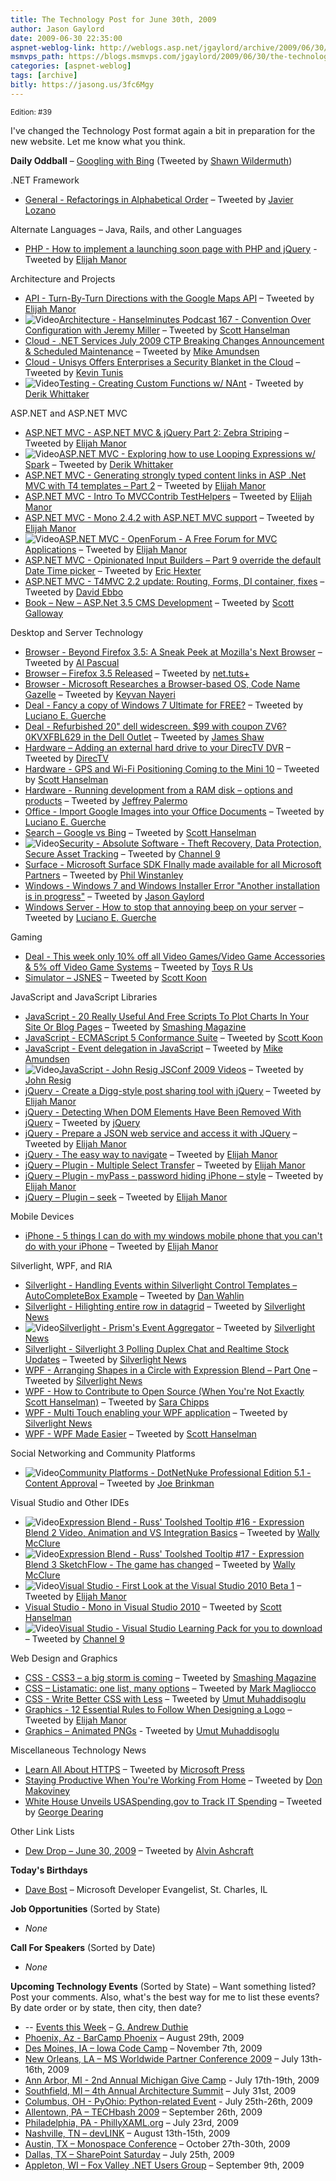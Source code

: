 ```yaml
---
title: The Technology Post for June 30th, 2009
author: Jason Gaylord
date: 2009-06-30 22:35:00
aspnet-weblog-link: http://weblogs.asp.net/jgaylord/archive/2009/06/30/the-technology-post-for-june-30th-2009.aspx
msmvps_path: https://blogs.msmvps.com/jgaylord/2009/06/30/the-technology-post-for-june-30th-2009/
categories: [aspnet-weblog]
tags: [archive]
bitly: https://jasong.us/3fc6Mgy
---
```


<small>Edition: #39</small>

I've changed the Technology Post format again a bit in preparation for the new website. Let me know what you think.

**Daily Oddball** – [Googling with Bing](http://news.cnet.com/8301-13860_3-10274832-56.html?tag=newsLatestHeadlinesArea.0) (Tweeted by [Shawn Wildermuth](http://twitter.com/ShawnWildermuth))

.NET Framework

- [General - Refactorings in Alphabetical Order](http://www.refactoring.com/catalog/index.html) – Tweeted by [Javier Lozano](http://twitter.com/jglozano)

Alternate Languages – Java, Rails, and other Languages

- [PHP - How to implement a launching soon page with PHP and jQuery](http://woork.blogspot.com/2009/06/how-to-implement-launching-soon-page-in.html) - Tweeted by [Elijah Manor](http://twitter.com/elijahmanor)

Architecture and Projects

- [API - Turn-By-Turn Directions with the Google Maps API](http://net.tutsplus.com/tutorials/javascript-ajax/turn-by-turn-directions-with-the-google-maps-api/) – Tweeted by [Elijah Manor](http://twitter.com/elijahmanor)
- ![Video](http://jasongaylord.com/images/techpost/podcast.jpg)[Architecture - Hanselminutes Podcast 167 - Convention Over Configuration with Jeremy Miller](http://www.hanselman.com/blog/HanselminutesPodcast167ConventionOverConfigurationWithJeremyMiller.aspx) – Tweeted by [Scott Hanselman](http://twitter.com/shanselman)
- [Cloud - .NET Services July 2009 CTP Breaking Changes Announcement & Scheduled Maintenance](http://blogs.msdn.com/netservicesannounce/archive/2009/06/30/net-services-july-2009-ctp-breaking-changes-announcement-and-scheduled-maintenance.aspx) – Tweeted by [Mike Amundsen](http://twitter.com/mamund)
- [Cloud - Unisys Offers Enterprises a Security Blanket in the Cloud](http://gigaom.com/2009/06/30/unisys-offers-enterprises-a-security-blanket-in-the-cloud/) – Tweeted by [Kevin Tunis](http://twitter.com/Tunis)
- ![Video](http://jasongaylord.com/images/techpost/video.jpg)[Testing - Creating Custom Functions w/ NAnt](http://www.dimecasts.net/Casts/CastDetails/122) - Tweeted by [Derik Whittaker](http://twitter.com/DerikWhittaker)

ASP.NET and ASP.NET MVC

- [ASP.NET MVC - ASP.NET MVC & jQuery Part 2: Zebra Striping](http://webdevdotnet.blogspot.com/2009/06/aspnet-mvc-jquery-part-2-zebra-striping.html) – Tweeted by [Elijah Manor](http://twitter.com/elijahmanor)
- ![Video](http://jasongaylord.com/images/techpost/video.jpg)[ASP.NET MVC - Exploring how to use Looping Expressions w/ Spark](http://www.dimecasts.net/Casts/CastDetails/121) – Tweeted by [Derik Whittaker](http://twitter.com/DerikWhittaker)
- [ASP.NET MVC - Generating strongly typed content links in ASP .Net MVC with T4 templates – Part 2](http://www.jacopretorius.net/2009/06/generating-strongly-typed-content-links_30.html) – Tweeted by [Elijah Manor](http://twitter.com/elijahmanor)
- [ASP.NET MVC - Intro To MVCContrib TestHelpers](http://blog.stevehorn.cc/2009/06/aspnet-mvc-intro-to-mvccontrib.html) – Tweeted by [Elijah Manor](http://twitter.com/elijahmanor)
- [ASP.NET MVC - Mono 2.4.2 with ASP.NET MVC support](http://www.h-online.com/open/Mono-2-4-2-with-ASP-NET-MVC-support--/news/113644) – Tweeted by [Elijah Manor](http://twitter.com/elijahmanor)
- ![Video](http://jasongaylord.com/images/techpost/video.jpg)[ASP.NET MVC - OpenForum - A Free Forum for MVC Applications](http://software.herbrandson.com/index.php/2009/06/openforum-a-free-forum-for-mvc-applications/) – Tweeted by [Elijah Manor](http://twitter.com/elijahmanor)
- [ASP.NET MVC - Opinionated Input Builders – Part 9 override the default Date Time picker](http://www.lostechies.com/blogs/hex/archive/2009/06/30/opinionated-input-builders-part-9-override-the-default-date-time-picker.aspx) – Tweeted by [Eric Hexter](http://twitter.com/ehexter)
- [ASP.NET MVC - T4MVC 2.2 update: Routing, Forms, DI container, fixes](http://blogs.msdn.com/davidebb/archive/2009/06/30/t4mvc-2-2-update-routing-forms-di-container-fixes.aspx) – Tweeted by [David Ebbo](http://twitter.com/davidebbo)
- [Book – New – ASP.Net 3.5 CMS Development](http://darkfalz.com/post/2009/06/29/Published-Author-AspNet-35-CMS-Development.aspx) – Tweeted by [Scott Galloway](http://twitter.com/scottgal)

Desktop and Server Technology

- [Browser - Beyond Firefox 3.5: A Sneak Peek at Mozilla's Next Browser](http://www.pcworld.com/article/167662/beyond_firefox_35_a_sneak_peek_at_mozillas_next_browser.html) – Tweeted by [Al Pascual](http://twitter.com/alpascual)
- [Browser – Firefox 3.5 Released](http://www.mozilla.com/en-US/firefox/upgrade.html) – Tweeted by [net.tuts+](http://twitter.com/NETTUTS)
- [Browser - Microsoft Researches a Browser-based OS, Code Name Gazelle](http://www.infoq.com/news/2009/06/Microsoft-Gazelle) – Tweeted by [Keyvan Nayeri](http://twitter.com/keyvan)
- [Deal - Fancy a copy of Windows 7 Ultimate for FREE?](http://www.neowin.net/news/main/09/06/30/fancy-a-copy-of-windows-7-ultimate-for-free) – Tweeted by [Luciano E. Guerche](http://twitter.com/guercheLE)
- [Deal - Refurbished 20" dell widescreen. $99 with coupon ZV6?0KVXFBL629 in the Dell Outlet](http://www.dell.com/outlet) – Tweeted by [James Shaw](http://twitter.com/JamesShaw)
- [Hardware – Adding an external hard drive to your DirecTV DVR](http://forums.directv.com/pe/action/forums/displaythread?postID=10552751&ie=x#e10552751) – Tweeted by [DirecTV](http://twitter.com/DIRECTV)
- [Hardware - GPS and Wi-Fi Positioning Coming to the Mini 10](http://forums.directv.com/pe/action/forums/displaythread?postID=10552751&ie=x#e10552751) – Tweeted by [Scott Hanselman](http://twitter.com/shanselman)
- [Hardware - Running development from a RAM disk – options and products](http://jeffreypalermo.com/blog/running-development-from-a-ram-disk-ndash-options-and-products/) – Tweeted by [Jeffrey Palermo](http://twitter.com/jeffreypalermo)
- [Office - Import Google Images into your Office Documents](http://www.labnol.org/software/insert-google-images-into-office-documents/9208/) – Tweeted by [Luciano E. Guerche](http://twitter.com/guercheLE)
- [Search – Google vs Bing](http://www.google-vs-bing.com/) – Tweeted by [Scott Hanselman](http://twitter.com/shanselman)
- ![Video](http://jasongaylord.com/images/techpost/video.jpg)[Security - Absolute Software - Theft Recovery, Data Protection, Secure Asset Tracking](http://channel9.msdn.com/shows/Inside+Out/Absolute-Software-Theft-Recovery-Data-Protection-Secure-Asset-Tracking/) – Tweeted by [Channel 9](http://twitter.com/ch9)
- [Surface - Microsoft Surface SDK FInally made available for all Microsoft Partners](https://partner.surface.com/login/SignIn.aspx?ReturnUrl=%2fEN%2fSecure%2fPages%2fdefault.aspx) – Tweeted by [Phil Winstanley](http://twitter.com/Plip)
- [Windows - Windows 7 and Windows Installer Error "Another installation is in progress"](http://weblogs.asp.net/jgaylord/archive/2009/06/30/windows-7-and-windows-installer-error-another-installation-is-in-progress.aspx) – Tweeted by [Jason Gaylord](http://twitter.com/jgaylord)
- [Windows Server - How to stop that annoying beep on your server](http://sqlblogcasts.com/blogs/simons/archive/2009/06/30/How-to-stop-that-annoying-beep-on-your-server.aspx) – Tweeted by [Luciano E. Guerche](http://twitter.com/guercheLE)

Gaming

- [Deal - This week only 10% off all Video Games/Video Game Accessories & 5% off Video Game Systems](http://tr.im/qj4J) – Tweeted by [Toys R Us](http://twitter.com/ToysRUs)
- [Simulator – JSNES](http://benfirshman.com/projects/jsnes/) – Tweeted by [Scott Koon](http://twitter.com/lazycoder)

JavaScript and JavaScript Libraries

- [JavaScript - 20 Really Useful And Free Scripts To Plot Charts In Your Site Or Blog Pages](http://www.smashingapps.com/2009/06/26/20-really-useful-and-free-scripts-to-plot-charts-in-your-site-or-blog-pages.html) – Tweeted by [Smashing Magazine](http://twitter.com/smashingmag)
- [JavaScript - ECMAScript 5 Conformance Suite](http://es5conform.codeplex.com/) – Tweeted by [Scott Koon](http://twitter.com/lazycoder)
- [JavaScript - Event delegation in JavaScript](http://www.nczonline.net/blog/2009/06/30/event-delegation-in-javascript/) – Tweeted by [Mike Amundsen](http://twitter.com/mamund)
- ![Video](http://jasongaylord.com/images/techpost/video.jpg)[JavaScript - John Resig JSConf 2009 Videos](http://jsconf2009.com/resig_video.html) – Tweeted by [John Resig](http://twitter.com/jeresig)
- [jQuery - Create a Digg-style post sharing tool with jQuery](http://www.queness.com/post/309/create-a-digg-style-post-sharing-tool-with-jquery) – Tweeted by [Elijah Manor](http://twitter.com/elijahmanor)
- [jQuery - Detecting When DOM Elements Have Been Removed With jQuery](http://www.bennadel.com/blog/1623-Ask-Ben-Detecting-When-DOM-Elements-Have-Been-Removed-With-jQuery.htm) – Tweeted by [jQuery](http://twitter.com/jquery)
- [jQuery - Prepare a JSON web service and access it with JQuery](http://www.codeproject.com/KB/aspnet/JsonWebServiceJQuery.aspx) – Tweeted by [Elijah Manor](http://twitter.com/elijahmanor)
- [jQuery - The easy way to navigate](http://74.125.93.132/translate_c?hl=en&sl=auto&tl=en&u=http://webstandard.kulando.de/post/2009/06/30/jquery-the-easy-way-to-navigate&prev=hp&rurl=translate.google.com&usg=ALkJrhiLL6Gu_X2ipJNsGtbnQzK4HJ5G8w) – Tweeted by [Elijah Manor](http://twitter.com/elijahmanor)
- [jQuery – Plugin - Multiple Select Transfer](http://mypaaji.com/index.php/2009/06/29/jquery-plugin-multiple-select-transfer/) – Tweeted by [Elijah Manor](http://twitter.com/elijahmanor)
- [jQuery – Plugin - myPass - password hiding iPhone – style](http://www.microsofttranslator.com/) – Tweeted by [Elijah Manor](http://twitter.com/elijahmanor)
- [jQuery – Plugin – seek](http://www.recoding.it/wp-content/uploads/demos/seek-demo.htm) – Tweeted by [Elijah Manor](http://twitter.com/elijahmanor)

Mobile Devices

- [iPhone - 5 things I can do with my windows mobile phone that you can't do with your iPhone](http://www.pathf.com/blogs/2009/06/5-things-i-can-do-with-my-windows-mobile-phone-that-you-cant-do-with-your-iphone/) – Tweeted by [Elijah Manor](http://twitter.com/elijahmanor)

Silverlight, WPF, and RIA

- [Silverlight - Handling Events within Silverlight Control Templates – AutoCompleteBox Example](http://weblogs.asp.net/dwahlin/archive/2009/06/30/handling-events-within-silverlight-control-templates-autocompletebox-example.aspx) – Tweeted by [Dan Wahlin](http://twitter.com/DanWahlin)
- [Silverlight - Hilighting entire row in datagrid](http://leeontech.wordpress.com/2009/06/29/hilighting-entire-rows-in-datagrid/) – Tweeted by [Silverlight News](http://twitter.com/SilverlightNews)
- ![Video](http://jasongaylord.com/images/techpost/video.jpg)[Silverlight - Prism's Event Aggregator](http://www.sparklingclient.com/prisms-event-aggregator/) – Tweeted by [Silverlight News](http://twitter.com/SilverlightNews)
- [Silverlight - Silverlight 3 Polling Duplex Chat and Realtime Stock Updates](http://www.eggheadcafe.com/tutorials/aspnet/002292a9-a5f1-4d0c-8842-eabcc4492bb7/silverlight-3-polling-dup.aspx) – Tweeted by [Silverlight News](http://twitter.com/SilverlightNews)
- [WPF - Arranging Shapes in a Circle with Expression Blend – Part One](http://blog.wpfwonderland.com/2009/06/26/arranging-shapes-in-circle-with-expression-blend-part-one/) – Tweeted by [Silverlight News](http://twitter.com/SilverlightNews)
- [WPF - How to Contribute to Open Source (When You're Not Exactly Scott Hanselman)](http://girldeveloper.com/waxing-dev/how-to-contribute-to-open-source-when-you-re-not-exactly-scott-hanselman/) – Tweeted by [Sara Chipps](http://twitter.com/SaraJChipps)
- [WPF - Multi Touch enabling your WPF application](http://www.davidezordan.net/blog/?p=1136) – Tweeted by [Silverlight News](http://twitter.com/SilverlightNews)
- [WPF - WPF Made Easier](http://caliburn.codeplex.com/) – Tweeted by [Scott Hanselman](http://twitter.com/shanselman)

Social Networking and Community Platforms

- ![Video](http://jasongaylord.com/images/techpost/video.jpg)[Community Platforms - DotNetNuke Professional Edition 5.1 - Content Approval](http://www.techbubble.net/Blog/tabid/57/EntryId/219/DotNetNuke-Professional-Edition-5-1-Content-Approval.aspx) – Tweeted by [Joe Brinkman](http://twitter.com/jbrinkman)

Visual Studio and Other IDEs

- ![Video](http://jasongaylord.com/images/techpost/video.jpg)[Expression Blend - Russ' Toolshed Tooltip #16 - Expression Blend 2 Video, Animation and VS Integration Basics](http://channel9.msdn.com/shows/toolshed/Toolshed-Tooltip-16-Expression-Blend-2-Video-Animation-and-VS-Integration-Intro/) – Tweeted by [Wally McClure](http://twitter.com/wbm)
- ![Video](http://jasongaylord.com/images/techpost/video.jpg)[Expression Blend - Russ' Toolshed Tooltip #17 - Expression Blend 3 SketchFlow - The game has changed](http://channel9.msdn.com/shows/toolshed/Toolshed-Tooltip-17-Expression-Blend-3-SketchFlow-The-game-has-changed/) – Tweeted by [Wally McClure](http://twitter.com/wbm)
- ![Video](http://jasongaylord.com/images/techpost/video.jpg)[Visual Studio - First Look at the Visual Studio 2010 Beta 1](http://www.screencastaday.com/ScreenCasts/104_First_Look_at_the_Visual_Studio_2010_Beta_1.aspx) – Tweeted by [Elijah Manor](http://twitter.com/elijahmanor)
- [Visual Studio - Mono in Visual Studio 2010](http://jpobst.blogspot.com/2009/06/mono-in-visual-studio-2010.html) – Tweeted by [Scott Hanselman](http://twitter.com/shanselman)
- ![Video](http://jasongaylord.com/images/techpost/video.jpg)[Visual Studio - Visual Studio Learning Pack for you to download](http://channel9.msdn.com/posts/MaxZuck/Visual-Studio-Learning-Pack-for-you-to-download/) – Tweeted by [Channel 9](http://twitter.com/ch9)

Web Design and Graphics

- [CSS - CSS3 – a big storm is coming](http://reinholdweber.com/css/css3-a-big-storm-is-coming/) – Tweeted by [Smashing Magazine](http://twitter.com/smashingmag)
- [CSS – Listamatic: one list, many options](http://css.maxdesign.com.au/listamatic/) – Tweeted by [Mark Magliocco](http://twitter.com/markmag) 
- [CSS - Write Better CSS with Less](http://www.sitepoint.com/blogs/2009/06/30/write-better-css-with-less/) – Tweeted by [Umut Muhaddisoglu](http://twitter.com/umutm)
- [Graphics - 12 Essential Rules to Follow When Designing a Logo](http://www.webdesignerdepot.com/2009/06/12-essential-rules-to-follow-when-designing-a-logo/) – Tweeted by [Elijah Manor](http://twitter.com/elijahmanor)
- [Graphics – Animated PNGs](http://animatedpng.com/) - Tweeted by [Umut Muhaddisoglu](http://twitter.com/umutm)

Miscellaneous Technology News

- [Learn All About HTTPS](http://www.robmiles.com/journal/2009/6/29/learn-all-about-https.html) – Tweeted by [Microsoft Press](http://twitter.com/MicrosoftPress)
- [Staying Productive When You're Working From Home](http://www.dumblittleman.com/2009/06/staying-productive-when-youre-working.html) – Tweeted by [Don Makoviney](http://twitter.com/donmak)
- [White House Unveils USASpending.gov to Track IT Spending](http://www.fastcompany.com/blog/kit-eaton/technomix/us-government-bares-its-spending-habits-all-see) – Tweeted by [George Dearing](http://twitter.com/GeorgeDearing)

Other Link Lists

- [Dew Drop – June 30, 2009](http://www.alvinashcraft.com/2009/06/30/dew-drop-june-30-2009/) – Tweeted by [Alvin Ashcraft](http://twitter.com/alvinashcraft)

**Today's Birthdays**

- [Dave Bost](http://twitter.com/davebost) – Microsoft Developer Evangelist, St. Charles, IL

**Job Opportunities** (Sorted by State)

- _None_

**Call For Speakers** (Sorted by Date)

- _None_

**Upcoming Technology Events** (Sorted by State) – Want something listed? Post your comments. Also, what's the best way for me to list these events? By date order or by state, then city, then date?

- \-- [Events this Week](http://blogs.msdn.com/gduthie/archive/2009/06/29/events-this-week-june-29th-2009.aspx) – [G. Andrew Duthie](http://twitter.com/devhammer)
- [Phoenix, Az - BarCamp Phoenix](http://barcamp.org/BarCampPhoenix) – August 29th, 2009
- [Des Moines, IA – Iowa Code Camp](http://iowacodecamp.com/default.aspx) – November 7th, 2009
- [New Orleans, LA – MS Worldwide Partner Conference 2009](http://www.digitalwpc.com/) – July 13th-16th, 2009
- [Ann Arbor, MI - 2nd Annual Michigan Give Camp](http://michigangivecamp.eventbrite.com/) - July 17th-19th, 2009
- [Southfield, MI – 4th Annual Architecture Summit](https://www.clicktoattend.com/invitation.aspx?code=139245) – July 31st, 2009
- [Columbus, OH - PyOhio: Python-related Event](http://www.developerfusion.com/event/13421/pyohio/) - July 25th-26th, 2009
- [Allentown, PA – TECHbash 2009](http://techbash.com/) – September 26th, 2009
- [Philadelphia, PA - PhillyXAML.org](http://phillyxaml.org/Lists/Events/DispForm.aspx?ID=5&Source=http%3A%2F%2Fphillyxaml%2Eorg%2FLists%2FEvents%2Fcalendar%2Easpx%3FCalendarDate%3D7%252F26%252F2009) – July 23rd, 2009
- [Nashville, TN – devLINK](http://devlink.net/) – August 13th-15th, 2009
- [Austin, TX – Monospace Conference](http://monospace.us/) – October 27th-30th, 2009
- [Dallas, TX – SharePoint Saturday](http://www.sharepointsaturday.org/dallas) – July 25th, 2009
- [Appleton, WI – Fox Valley .NET Users Group](http://fvnug.org/dnn/Home/tabid/36/ctl/Details/Mid/377/ItemID/8/Default.aspx?selecteddate=9/9/2009) – September 9th, 2009